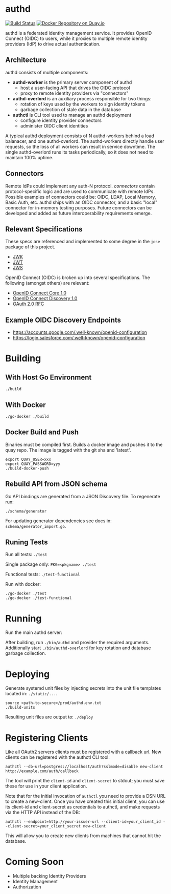 authd
=====

[![Build Status](https://semaphoreci.com/api/v1/projects/52d56c45-8487-42ac-b124-056df1630122/411983/badge.svg)](https://semaphoreci.com/coreos-inc/auth)
[![Docker Repository on Quay.io](https://quay.io/repository/coreos/authd/status?token=64f952fa-9aa9-4f8e-ab8d-93bfbe770d25 "Docker Repository on Quay.io")](https://quay.io/repository/coreos/authd)


authd is a federated identity management service.
It provides OpenID Connect (OIDC) to users, while it proxies to multiple remote identity providers (IdP) to drive actual authentication.

## Architecture

authd consists of multiple components:

- **authd-worker** is the primary server component of authd
	- host a user-facing API that drives the OIDC protocol
	- proxy to remote identity providers via "connectors"
- **authd-overlord** is an auxiliary process responsible for two things:
	- rotation of keys used by the workers to sign identity tokens
	- garbage collection of stale data in the database
- **authctl** is CLI tool used to manage an authd deployment
	- configure identity provider connectors
	- administer OIDC client identities

A typical authd deployment consists of N authd-workers behind a load balanacer, and one authd-overlord.
The authd-workers directly handle user requests, so the loss of all workers can result in service downtime.
The single authd-overlord runs its tasks periodically, so it does not need to maintain 100% uptime.

## Connectors

Remote IdPs could implement any auth-N protocol.
*connectors* contain protocol-specific logic and are used to communicate with remote IdPs.
Possible examples of connectors could be: OIDC, LDAP, Local Memory, Basic Auth, etc.
authd ships with an OIDC connector, and a basic "local" connector for in-memory testing purposes.
Future connectors can be developed and added as future interoperability requirements emerge.

## Relevant Specifications

These specs are referenced and implemented to some degree in the `jose` package of this project.

- [JWK](https://tools.ietf.org/html/draft-ietf-jose-json-web-key-36)
- [JWT](https://tools.ietf.org/html/draft-ietf-oauth-json-web-token-30)
- [JWS](https://tools.ietf.org/html/draft-jones-json-web-signature-04)

OpenID Connect (OIDC) is broken up into several specifications. The following (amongst others) are relevant:

- [OpenID Connect Core 1.0](https://openid.net/specs/openid-connect-core-1_0.html)
- [OpenID Connect Discovery 1.0](https://openid.net/specs/openid-connect-discovery-1_0.html)
- [OAuth 2.0 RFC](https://tools.ietf.org/html/rfc6749)

## Example OIDC Discovery Endpoints

- https://accounts.google.com/.well-known/openid-configuration
- https://login.salesforce.com/.well-known/openid-configuration

# Building

## With Host Go Environment

`./build`

## With Docker

`./go-docker ./build`

## Docker Build and Push

Binaries must be compiled first.
Builds a docker image and pushes it to the quay repo.
The image is tagged with the git sha and 'latest'.

```
export QUAY_USER=xxx
export QUAY_PASSWORD=yyy
./build-docker-push
```

## Rebuild API from JSON schema

Go API bindings are generated from a JSON Discovery file.
To regenerate run:

```
./schema/generator
```

For updating generator dependencies see docs in: `schema/generator_import.go`.

## Runing Tests

Run all tests: `./test`

Single package only: `PKG=<pkgname> ./test`

Functional tests: `./test-functional`

Run with docker:

```
./go-docker ./test
./go-docker ./test-functional
```

# Running

Run the main authd server:

After building, run `./bin/authd` and provider the required arguments.
Additionally start `./bin/authd-overlord` for key rotation and database garbage collection.

# Deploying

Generate systemd unit files by injecting secrets into the unit file templates located in: `./static/...`.

```
source <path-to-secure>/prod/authd.env.txt
./build-units
```

Resulting unit files are output to: `./deploy`

# Registering Clients

Like all OAuth2 servers clients must be registered with a callback url.
New clients can be registered with the authctl CLI tool:
```
authctl --db-url=postgres://localhost/auth?sslmode=disable new-client http://example.com/auth/callback
```

The tool will print the `client-id` and `client-secret` to stdout; you must save these for use in your client application.

Note that for the initial invocation of `authctl` you need to provide a DSN URL to create a new-client. Once you have created this initial client, you can use its client-id and client-secret as credentials to authctl, and make requests via the HTTP API instead of the DB:

```
authctl --endpoint=http://your-issuer-url --client-id=your_client_id --client-secret=your_client_secret new-client
```

This will allow you to create new clients from machines that cannot hit the database.

# Coming Soon

- Multiple backing Identity Providers
- Identity Management
- Authorization
